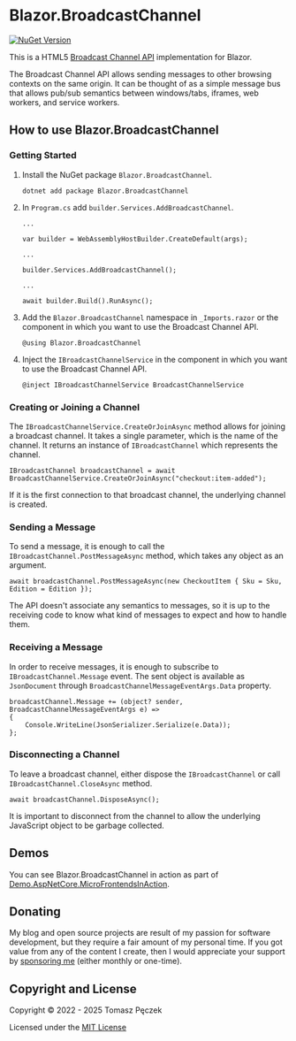 # Blazor.BroadcastChannel
[![NuGet Version](https://img.shields.io/nuget/v/Blazor.BroadcastChannel?label=Blazor.BroadcastChannel&logo=nuget)](https://www.nuget.org/packages/Blazor.BroadcastChannel/)

This is a HTML5 [Broadcast Channel API](https://developer.mozilla.org/en-US/docs/Web/API/Broadcast_Channel_API) implementation for Blazor.

The Broadcast Channel API allows sending messages to other browsing contexts on the same origin. It can be thought of as a simple message bus that allows pub/sub semantics between windows/tabs, iframes, web workers, and service workers.

## How to use Blazor.BroadcastChannel

### Getting Started

1. Install the NuGet package `Blazor.BroadcastChannel`.
    ```
    dotnet add package Blazor.BroadcastChannel 
    ```
2. In `Program.cs` add `builder.Services.AddBroadcastChannel`.
    ```
    ...

    var builder = WebAssemblyHostBuilder.CreateDefault(args);

    ...

    builder.Services.AddBroadcastChannel();

    ...

    await builder.Build().RunAsync();
    ```
3. Add the `Blazor.BroadcastChannel` namespace in `_Imports.razor` or the component in which you want to use the Broadcast Channel API.
    ```
    @using Blazor.BroadcastChannel
    ```
4. Inject the `IBroadcastChannelService` in the component in which you want to use the Broadcast Channel API.
    ```
    @inject IBroadcastChannelService BroadcastChannelService
    ```

### Creating or Joining a Channel
The `IBroadcastChannelService.CreateOrJoinAsync` method allows for joining a broadcast channel. It takes a single parameter, which is the name of the channel.  It returns an instance of `IBroadcastChannel` which represents the channel.

```
IBroadcastChannel broadcastChannel = await BroadcastChannelService.CreateOrJoinAsync("checkout:item-added");
```

If it is the first connection to that broadcast channel, the underlying channel is created.

### Sending a Message
To send a message, it is enough to call the `IBroadcastChannel.PostMessageAsync` method, which takes any object as an argument.

```
await broadcastChannel.PostMessageAsync(new CheckoutItem { Sku = Sku, Edition = Edition });
```

The API doesn't associate any semantics to messages, so it is up to the receiving code to know what kind of messages to expect and how to handle them.

### Receiving a Message
In order to receive messages, it is enough to subscribe to `IBroadcastChannel.Message` event. The sent object is available as `JsonDocument` through `BroadcastChannelMessageEventArgs.Data` property.

```
broadcastChannel.Message += (object? sender, BroadcastChannelMessageEventArgs e) =>
{
    Console.WriteLine(JsonSerializer.Serialize(e.Data));
};
```

### Disconnecting a Channel
To leave a broadcast channel, either dispose the `IBroadcastChannel` or call `IBroadcastChannel.CloseAsync` method.

```
await broadcastChannel.DisposeAsync();
```

It is important to disconnect from the channel to allow the underlying JavaScript object to be garbage collected.

## Demos

You can see Blazor.BroadcastChannel in action as part of [Demo.AspNetCore.MicroFrontendsInAction](https://github.com/tpeczek/Demo.AspNetCore.MicroFrontendsInAction/tree/main/12-child-child-communication-with-blazor-webassembly-based-web-components).

## Donating

My blog and open source projects are result of my passion for software development, but they require a fair amount of my personal time. If you got value from any of the content I create, then I would appreciate your support by [sponsoring me](https://github.com/sponsors/tpeczek) (either monthly or one-time).

## Copyright and License

Copyright © 2022 - 2025 Tomasz Pęczek

Licensed under the [MIT License](https://github.com/tpeczek/Blazor.BroadcastChannel/blob/master/LICENSE.md)
